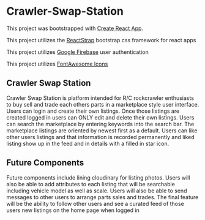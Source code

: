 # Crawler-Swap-Station

This project was bootstrapped with [Create React App](https://github.com/facebook/create-react-app).

This project utilizes the [ReactStrap](https://github.com/reactstrap/reactstrap) bootstrap css framework for react apps 

This project utilizes [Google Firebase](https://firebase.google.com/) user authentication 

This project utilizes [FontAwesome Icons](https://fontawesome.com/)

## Crawler Swap Station
  Crawler Swap Station is platform intended for R/C rockcrawler enthusiasts to buy sell and trade each others parts in a marketplace style user interface. Users can login 
and create their own listings. Once those listings are created logged in users can ONLY edit and delete their own listings. Users can search the marketplace by entering 
keywords into the search bar. The marketplace listings are oriented by newest first as a default. Users can like other users listings and that information is recorded permanently 
and liked listing show up in the feed and in details with a filled in star icon.

## Future Components
  Future components include lining cloudinary for listing photos. Users will also be able to add attributes to each listing that will be searchable including vehicle 
  model as well as scale. Users will also be able to send messages to other users to arrange parts sales and trades. The final feature will be the ability to follow 
  other users and see a curated feed of those users new listings on the home page when logged in 
